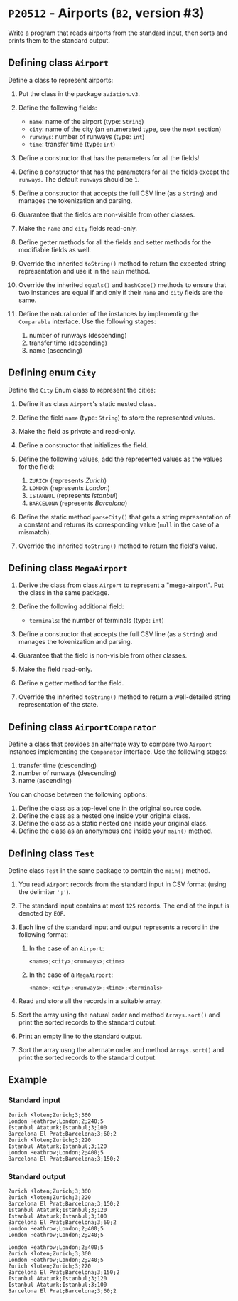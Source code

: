 # `P20512` - Airports (`B2`, version #3)

Write a program that reads airports from the standard input, then sorts and prints them to the standard output.

## Defining class `Airport`

Define a class to represent airports:

1. Put the class in the package `aviation.v3`.
1. Define the following fields:

   * `name`: name of the airport (type: `String`)
   * `city`: name of the city (an enumerated type, see the next section)
   * `runways`: number of runways (type: `int`)
   * `time`: transfer time (type: `int`)

1. Define a constructor that has the parameters for all the fields!
1. Define a constructor that has the parameters for all the fields except the `runways`. The default `runways` should be `1`.
1. Define a constructor that accepts the full CSV line (as a `String`) and manages the tokenization and parsing.
1. Guarantee that the fields are non-visible from other classes.
1. Make the `name` and `city` fields read-only.
1. Define getter methods for all the fields and setter methods for the modifiable fields as well.
1. Override the inherited `toString()` method to return the expected string representation and use it in the `main` method.
1. Override the inherited `equals()` and `hashCode()` methods to ensure that two instances are equal if and only if their `name` and `city` fields are the same.
1. Define the natural order of the instances by implementing the `Comparable` interface. Use the following stages:

   1. number of runways (descending)
   1. transfer time (descending)
   1. name (ascending)

## Defining enum `City`

Define the `City` Enum class to represent the cities:

1. Define it as class `Airport`'s static nested class.
1. Define the field `name` (type: `String`) to store the represented values.
1. Make the field as private and read-only.
1. Define a constructor that initializes the field.
1. Define the following values, add the represented values as the values for the field:

   1. `ZURICH` (represents *Zurich*)
   1. `LONDON` (represents *London*)
   1. `ISTANBUL` (represents *Istanbul*)
   1. `BARCELONA` (represents *Barcelona*)

1. Define the static method `parseCity()` that gets a string representation of a constant and returns its corresponding value (`null` in the case of a mismatch).
1. Override the inherited `toString()` method to return the field's value.

## Defining class `MegaAirport`

1. Derive the class from class `Airport` to represent a "mega-airport". Put the class in the same package.
1. Define the following additional field:

   * `terminals`: the number of terminals (type: `int`)

1. Define a constructor that accepts the full CSV line (as a `String`) and manages the tokenization and parsing.
1. Guarantee that the field is non-visible from other classes.
1. Make the field read-only.
1. Define a getter method for the field.
1. Override the inherited `toString()` method to return a well-detailed string representation of the state.

## Defining class `AirportComparator`

Define a class that provides an alternate way to compare two `Airport` instances implementing the `Comparator` interface. Use the following stages:

1. transfer time (descending)
1. number of runways (descending)
1. name (ascending)

You can choose between the following options:

1. Define the class as a top-level one in the original source code.
1. Define the class as a nested one inside your original class.
1. Define the class as a static nested one inside your original class.
1. Define the class as an anonymous one inside your `main()` method.

## Defining class `Test`

Define class `Test` in the same package to contain the `main()` method.

1. You read `Airport` records from the standard input in CSV format (using the delimiter `';'`).
1. The standard input contains at most `125` records. The end of the input is denoted by `EOF`.
1. Each line of the standard input and output represents a record in the following format:

   1. In the case of an `Airport`:

      ```
      <name>;<city>;<runways>;<time>
      ```

   1. In the case of a `MegaAirport`:

      ```
      <name>;<city>;<runways>;<time>;<terminals>
      ```

1. Read and store all the records in a suitable array.
1. Sort the array using the natural order and method `Arrays.sort()` and print the sorted records to the standard output.
1. Print an empty line to the standard output.
1. Sort the array usng the alternate order and method `Arrays.sort()` and print the sorted records to the standard output.

## Example

### Standard input

```
Zurich Kloten;Zurich;3;360
London Heathrow;London;2;240;5
Istanbul Ataturk;Istanbul;3;100
Barcelona El Prat;Barcelona;3;60;2
Zurich Kloten;Zurich;3;220
Istanbul Ataturk;Istanbul;3;120
London Heathrow;London;2;400;5
Barcelona El Prat;Barcelona;3;150;2
```

### Standard output

```
Zurich Kloten;Zurich;3;360
Zurich Kloten;Zurich;3;220
Barcelona El Prat;Barcelona;3;150;2
Istanbul Ataturk;Istanbul;3;120
Istanbul Ataturk;Istanbul;3;100
Barcelona El Prat;Barcelona;3;60;2
London Heathrow;London;2;400;5
London Heathrow;London;2;240;5

London Heathrow;London;2;400;5
Zurich Kloten;Zurich;3;360
London Heathrow;London;2;240;5
Zurich Kloten;Zurich;3;220
Barcelona El Prat;Barcelona;3;150;2
Istanbul Ataturk;Istanbul;3;120
Istanbul Ataturk;Istanbul;3;100
Barcelona El Prat;Barcelona;3;60;2
```
